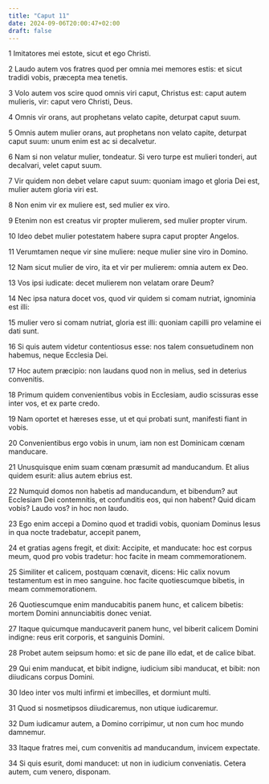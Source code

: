```yaml
---
title: "Caput 11"
date: 2024-09-06T20:00:47+02:00
draft: false
---
```



1 Imitatores mei estote, sicut et ego Christi.

2 Laudo autem vos fratres quod per omnia mei memores estis: et sicut tradidi vobis, præcepta mea tenetis.

3 Volo autem vos scire quod omnis viri caput, Christus est: caput autem mulieris, vir: caput vero Christi, Deus.

4 Omnis vir orans, aut prophetans velato capite, deturpat caput suum.

5 Omnis autem mulier orans, aut prophetans non velato capite, deturpat caput suum: unum enim est ac si decalvetur.

6 Nam si non velatur mulier, tondeatur. Si vero turpe est mulieri tonderi, aut decalvari, velet caput suum.

7 Vir quidem non debet velare caput suum: quoniam imago et gloria Dei est, mulier autem gloria viri est.

8 Non enim vir ex muliere est, sed mulier ex viro.

9 Etenim non est creatus vir propter mulierem, sed mulier propter virum.

10 Ideo debet mulier potestatem habere supra caput propter Angelos.

11 Verumtamen neque vir sine muliere: neque mulier sine viro in Domino.

12 Nam sicut mulier de viro, ita et vir per mulierem: omnia autem ex Deo.

13 Vos ipsi iudicate: decet mulierem non velatam orare Deum?

14 Nec ipsa natura docet vos, quod vir quidem si comam nutriat, ignominia est illi:

15 mulier vero si comam nutriat, gloria est illi: quoniam capilli pro velamine ei dati sunt.

16 Si quis autem videtur contentiosus esse: nos talem consuetudinem non habemus, neque Ecclesia Dei.

17 Hoc autem præcipio: non laudans quod non in melius, sed in deterius convenitis.

18 Primum quidem convenientibus vobis in Ecclesiam, audio scissuras esse inter vos, et ex parte credo.

19 Nam oportet et hæreses esse, ut et qui probati sunt, manifesti fiant in vobis.

20 Convenientibus ergo vobis in unum, iam non est Dominicam cœnam manducare.

21 Unusquisque enim suam cœnam præsumit ad manducandum. Et alius quidem esurit: alius autem ebrius est.

22 Numquid domos non habetis ad manducandum, et bibendum? aut Ecclesiam Dei contemnitis, et confunditis eos, qui non habent? Quid dicam vobis? Laudo vos? in hoc non laudo.

23 Ego enim accepi a Domino quod et tradidi vobis, quoniam Dominus Iesus in qua nocte tradebatur, accepit panem,

24 et gratias agens fregit, et dixit: Accipite, et manducate: hoc est corpus meum, quod pro vobis tradetur: hoc facite in meam commemorationem.

25 Similiter et calicem, postquam cœnavit, dicens: Hic calix novum testamentum est in meo sanguine. hoc facite quotiescumque bibetis, in meam commemorationem.

26 Quotiescumque enim manducabitis panem hunc, et calicem bibetis: mortem Domini annunciabitis donec veniat.

27 Itaque quicumque manducaverit panem hunc, vel biberit calicem Domini indigne: reus erit corporis, et sanguinis Domini.

28 Probet autem seipsum homo: et sic de pane illo edat, et de calice bibat.

29 Qui enim manducat, et bibit indigne, iudicium sibi manducat, et bibit: non diiudicans corpus Domini.

30 Ideo inter vos multi infirmi et imbecilles, et dormiunt multi.

31 Quod si nosmetipsos diiudicaremus, non utique iudicaremur.

32 Dum iudicamur autem, a Domino corripimur, ut non cum hoc mundo damnemur.

33 Itaque fratres mei, cum convenitis ad manducandum, invicem expectate.

34 Si quis esurit, domi manducet: ut non in iudicium conveniatis. Cetera autem, cum venero, disponam.

